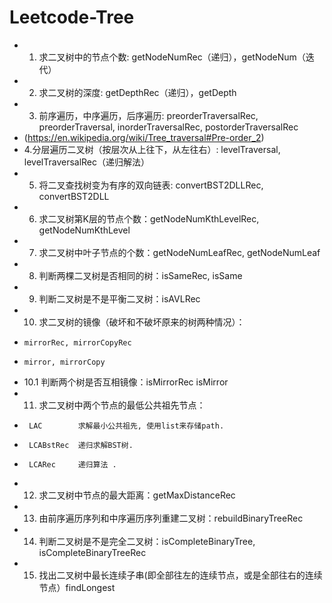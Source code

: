 # Leetcode-Tree
 * 1. 求二叉树中的节点个数: getNodeNumRec（递归），getNodeNum（迭代） 
 * 2. 求二叉树的深度: getDepthRec（递归），getDepth  
 * 3. 前序遍历，中序遍历，后序遍历: preorderTraversalRec, preorderTraversal, inorderTraversalRec, postorderTraversalRec 
 * (https://en.wikipedia.org/wiki/Tree_traversal#Pre-order_2) 
 * 4.分层遍历二叉树（按层次从上往下，从左往右）: levelTraversal, levelTraversalRec（递归解法） 
 * 5. 将二叉查找树变为有序的双向链表: convertBST2DLLRec, convertBST2DLL 
 * 6. 求二叉树第K层的节点个数：getNodeNumKthLevelRec, getNodeNumKthLevel
 * 7. 求二叉树中叶子节点的个数：getNodeNumLeafRec, getNodeNumLeaf 
 * 8. 判断两棵二叉树是否相同的树：isSameRec, isSame
 * 9. 判断二叉树是不是平衡二叉树：isAVLRec 
 * 10. 求二叉树的镜像（破坏和不破坏原来的树两种情况）：
 *     mirrorRec, mirrorCopyRec
 *     mirror, mirrorCopy 
 * 10.1 判断两个树是否互相镜像：isMirrorRec isMirror
 * 11. 求二叉树中两个节点的最低公共祖先节点：
 *      LAC        求解最小公共祖先, 使用list来存储path.
 *      LCABstRec  递归求解BST树.
 *      LCARec     递归算法 .
 * 12. 求二叉树中节点的最大距离：getMaxDistanceRec 
 * 13. 由前序遍历序列和中序遍历序列重建二叉树：rebuildBinaryTreeRec
 * 14. 判断二叉树是不是完全二叉树：isCompleteBinaryTree, isCompleteBinaryTreeRec
 * 15. 找出二叉树中最长连续子串(即全部往左的连续节点，或是全部往右的连续节点）findLongest
